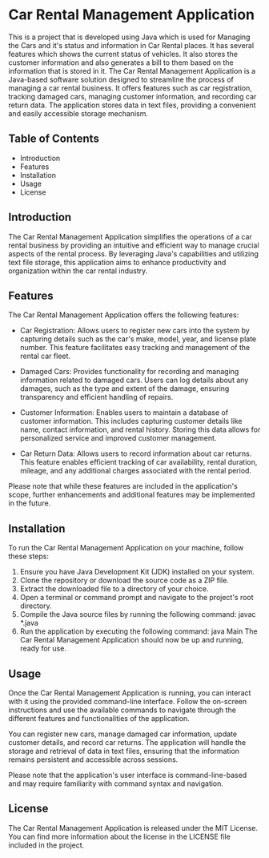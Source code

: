 # Car Rental Management Application
This is a project that is developed using Java which is used for Managing the Cars and it's status and information in Car Rental places. It has several features which shows the current status of vehicles. It also stores the customer information and also generates a bill to them based on the information that is stored in it. The Car Rental Management Application is a Java-based software solution designed to streamline the process of managing a car rental business. It offers features such as car registration, tracking damaged cars, managing customer information, and recording car return data. The application stores data in text files, providing a convenient and easily accessible storage mechanism.

## Table of Contents
- Introduction
- Features
- Installation
- Usage
- License

## Introduction
The Car Rental Management Application simplifies the operations of a car rental business by providing an intuitive and efficient way to manage crucial aspects of the rental process. By leveraging Java's capabilities and utilizing text file storage, this application aims to enhance productivity and organization within the car rental industry.

## Features
The Car Rental Management Application offers the following features:

- Car Registration: Allows users to register new cars into the system by capturing details such as the car's make, model, year, and license plate number. This feature facilitates easy tracking and management of the rental car fleet.

- Damaged Cars: Provides functionality for recording and managing information related to damaged cars. Users can log details about any damages, such as the type and extent of the damage, ensuring transparency and efficient handling of repairs.

- Customer Information: Enables users to maintain a database of customer information. This includes capturing customer details like name, contact information, and rental history. Storing this data allows for personalized service and improved customer management.

- Car Return Data: Allows users to record information about car returns. This feature enables efficient tracking of car availability, rental duration, mileage, and any additional charges associated with the rental period.

Please note that while these features are included in the application's scope, further enhancements and additional features may be implemented in the future.

## Installation
To run the Car Rental Management Application on your machine, follow these steps:

1. Ensure you have Java Development Kit (JDK) installed on your system.
2. Clone the repository or download the source code as a ZIP file.
3. Extract the downloaded file to a directory of your choice.
4. Open a terminal or command prompt and navigate to the project's root directory.
5. Compile the Java source files by running the following command:
javac *.java
6. Run the application by executing the following command:
java Main
The Car Rental Management Application should now be up and running, ready for use.

## Usage
Once the Car Rental Management Application is running, you can interact with it using the provided command-line interface. Follow the on-screen instructions and use the available commands to navigate through the different features and functionalities of the application.

You can register new cars, manage damaged car information, update customer details, and record car returns. The application will handle the storage and retrieval of data in text files, ensuring that the information remains persistent and accessible across sessions.

Please note that the application's user interface is command-line-based and may require familiarity with command syntax and navigation.

## License
The Car Rental Management Application is released under the MIT License. You can find more information about the license in the LICENSE file included in the project.

